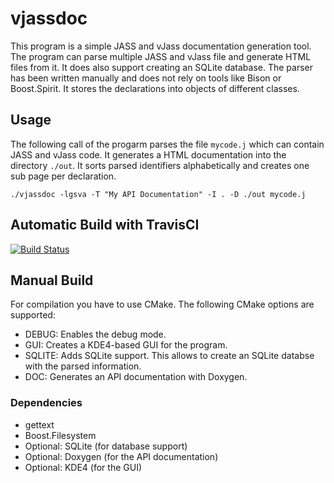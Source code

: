 # vjassdoc
This program is a simple JASS and vJass documentation generation tool.
The program can parse multiple JASS and vJass file and generate HTML files from it.
It does also support creating an SQLite database.
The parser has been written manually and does not rely on tools like Bison or Boost.Spirit.
It stores the declarations into objects of different classes.

## Usage
The following call of the progarm parses the file `mycode.j` which can contain JASS and vJass code.
It generates a HTML documentation into the directory `./out`.
It sorts parsed identifiers alphabetically and creates one sub page per declaration.
```
./vjassdoc -lgsva -T "My API Documentation" -I . -D ./out mycode.j
```

## Automatic Build with TravisCI
[![Build Status](https://travis-ci.org/tdauth/vjassdoc.svg?branch=master)](https://travis-ci.org/tdauth/vjassdoc)

## Manual Build
For compilation you have to use CMake.
The following CMake options are supported:
* DEBUG: Enables the debug mode.
* GUI: Creates a KDE4-based GUI for the program.
* SQLITE: Adds SQLite support. This allows to create an SQLite databse with the parsed information.
* DOC: Generates an API documentation with Doxygen.

### Dependencies
* gettext
* Boost.Filesystem
* Optional: SQLite (for database support)
* Optional: Doxygen (for the API documentation)
* Optional: KDE4 (for the GUI)
